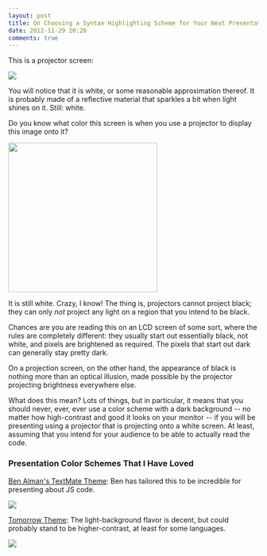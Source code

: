 ```yaml
---
layout: post
title: On Choosing a Syntax Highlighting Scheme for Your Next Presentation
date: 2012-11-29 20:20
comments: true
---
```


This is a projector screen:

<img src="http://d.pr/i/p2JW+">

You will notice that it is white, or some reasonable approximation thereof. It is probably made of a reflective material that sparkles a bit when light shines on it. Still: white.

Do you know what color this screen is when you use a projector to display this image onto it?

<img src="http://d.pr/i/780F+" width="300px">

It is still white. Crazy, I know! The thing is, projectors cannot project black; they can only *not* project any light on a region that you intend to be black.

Chances are you are reading this on an LCD screen of some sort, where the rules are completely different: they usually start out essentially black, not white, and pixels are brightened as required. The pixels that start out dark can generally stay pretty dark.

On a projection screen, on the other hand, the appearance of black is nothing more than an optical illusion, made possible by the projector projecting brightness everywhere else.

What does this mean? Lots of things, but in particular, it means that you should never, ever, ever use a color scheme with a dark background -- no matter how high-contrast and good it looks on your monitor -- if you will be presenting using a projector that is projecting onto a white screen. At least, assuming that you intend for your audience to be able to actually read the code.

### Presentation Color Schemes That I Have Loved

[Ben Alman's TextMate Theme](https://gist.github.com/4171437): Ben has tailored this to be incredible for presenting about JS code.

<img src="http://d.pr/i/yyh1+">

[Tomorrow Theme](https://github.com/chriskempson/tomorrow-theme): The light-background flavor is decent, but could probably stand to be higher-contrast, at least for some languages.

<img src="http://d.pr/i/5oEs+">

